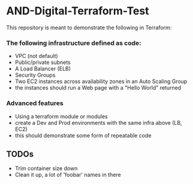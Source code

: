 # AND-Digital-Terraform-Test

This repository is meant to demonstrate the following in Terraform:

### The following infrastructure defined as code: 

- VPC (not default)
- Public/private subnets 
- A Load Balancer (ELB)
- Security Groups 
- Two EC2 instances across availability zones in an Auto Scaling Group
- the instances should run a Web page with a "Hello World" returned

### Advanced features

- Using a terraform module or modules
- create a Dev and Prod environments with the same infra above (LB, EC2)
- this should demonstrate some form of repeatable code 

## TODOs
- Trim container size down
- Clean it up, a lot of 'foobar' names in there
